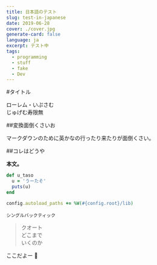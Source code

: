 ```yaml
---
title: 日本語のテスト
slug: test-in-japanese
date: 2019-06-28
cover: ./cover.jpg
generate-card: false
language: ja
excerpt: テスト中
tags:
  - programming
  - stuff
  - fake
  - Dev
---
```


#タイトル

ローレム・いぷさむ  
じゅげむ寿限無

##変換面倒くさいお

マークダウンのために英かなの行ったり来たりが面倒くさい。

##コレはどうや

**本文。**

```ruby
def u_taso
  u = 'うーたそ'
  puts(u)
end
```

```ruby
config.autoload_paths += %W(#{config.root}/lib)
```

`シングルバックティック`

> クオート  
> どこまで  
> いくのか

ここだよー 🐣
